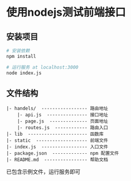 # 使用nodejs测试前端接口

## 安装项目

``` bash
# 安装依赖
npm install

# 运行服务 at localhost:3000
node index.js
```

## 文件结构

```
|- handels/  ----------------- 路由地址
    |- api.js  --------------- 接口地址
    |- page.js  -------------- 页面地址
    |- routes.js  ------------ 路由入口
|- lib  ---------------------- 函数库
|- static  ------------------- 前端文件
|- index.js  ----------------- 入口文件
|- package.json  ------------- npm 配置文件
|- README.md  ---------------- 帮助文档
```

已包含示例文件，运行服务即可